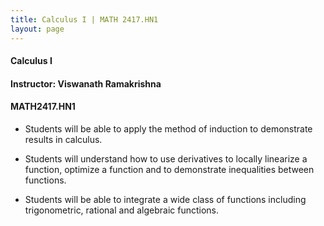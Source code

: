 ```yaml
---
title: Calculus I | MATH 2417.HN1
layout: page
---
```


#### Calculus I

#### Instructor: Viswanath Ramakrishna

#### MATH2417.HN1

  * Students will be able to apply the method of induction to
    demonstrate results in calculus.

  * Students will understand how to use derivatives to locally
    linearize a function, optimize a function and to demonstrate
    inequalities between functions.

  * Students will be able to integrate a wide class of functions
    including trigonometric, rational and algebraic functions.
  
